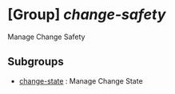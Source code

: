 # [Group] _change-safety_

Manage Change Safety

## Subgroups

- [change-state](/Commands/change-safety/change-state/readme.md)
: Manage Change State
